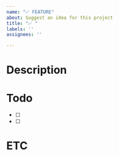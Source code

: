 ```yaml
---
name: "✅ FEATURE"
about: Suggest an idea for this project
title: "✅ "
labels: ''
assignees: ''

---
```


# Description

# Todo
- [ ] 
- [ ] 

# ETC
